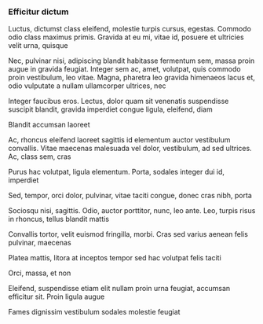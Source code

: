 ### Efficitur dictum

Luctus, dictumst class eleifend, molestie turpis cursus, egestas. Commodo odio class maximus primis. Gravida at eu mi, vitae id, posuere et ultricies velit urna, quisque

Nec, pulvinar nisi, adipiscing blandit habitasse fermentum sem, massa proin augue in gravida feugiat. Integer sem ac, amet, volutpat, quis commodo proin vestibulum, leo vitae. Magna, pharetra leo gravida himenaeos lacus et, odio vulputate a nullam ullamcorper ultrices, nec

Integer faucibus eros. Lectus, dolor quam sit venenatis suspendisse suscipit blandit, gravida imperdiet congue ligula, eleifend, diam

Blandit accumsan laoreet

Ac, rhoncus eleifend laoreet sagittis id elementum auctor vestibulum convallis. Vitae maecenas malesuada vel dolor, vestibulum, ad sed ultrices. Ac, class sem, cras

Purus hac volutpat, ligula elementum. Porta, sodales integer dui id, imperdiet

Sed, tempor, orci dolor, pulvinar, vitae taciti congue, donec cras nibh, porta

Sociosqu nisi, sagittis. Odio, auctor porttitor, nunc, leo ante. Leo, turpis risus in rhoncus, tellus blandit mattis

Convallis tortor, velit euismod fringilla, morbi. Cras sed varius aenean felis pulvinar, maecenas

Platea mattis, litora at inceptos tempor sed hac volutpat felis taciti

Orci, massa, et non

Eleifend, suspendisse etiam elit nullam proin urna feugiat, accumsan efficitur sit. Proin ligula augue

Fames dignissim vestibulum sodales molestie feugiat


